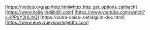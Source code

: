 [https://nodejs.org/api/http.html#http_http_get_options_callback]
[https://www.holiwjihdjjhdjh.com]
[https://www.youtube.com/watch?v=lPPgY3HLlhQ]
[https://outra-coisa-.net/algum-doc.html]
[https://www.euwyrueyiuwrhdjedfh.com]